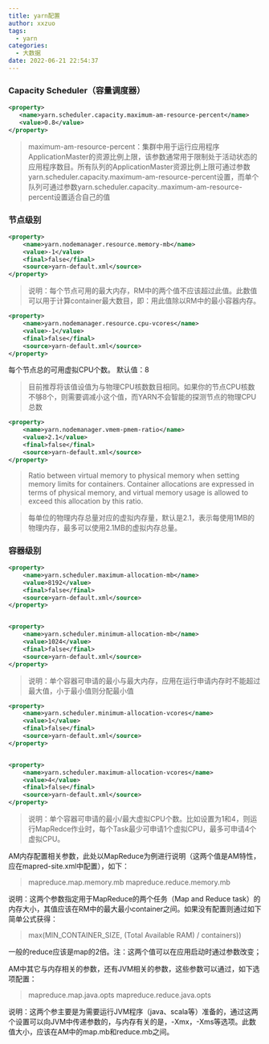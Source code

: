 ```yaml
---
title: yarn配置
author: xxzuo
tags:
  - yarn
categories:
  - 大数据
date: 2022-06-21 22:54:37
---
```




### Capacity Scheduler（容量调度器）
 ```xml
<property>
    <name>yarn.scheduler.capacity.maximum-am-resource-percent</name>
    <value>0.8</value>
</property>
 ```
>  maximum-am-resource-percent：集群中用于运行应用程序ApplicationMaster的资源比例上限，该参数通常用于限制处于活动状态的应用程序数目。所有队列的ApplicationMaster资源比例上限可通过参数yarn.scheduler.capacity.maximum-am-resource-percent设置，而单个队列可通过参数yarn.scheduler.capacity.<queue-path>.maximum-am-resource-percent设置适合自己的值


### 节点级别 

```xml
<property>
    <name>yarn.nodemanager.resource.memory-mb</name>
    <value>-1</value>
    <final>false</final>
    <source>yarn-default.xml</source>
</property>
```
> 说明：每个节点可用的最大内存，RM中的两个值不应该超过此值。此数值可以用于计算container最大数目，即：用此值除以RM中的最小容器内存。


```xml
<property>
    <name>yarn.nodemanager.resource.cpu-vcores</name>
    <value>-1</value>
    <final>false</final>
    <source>yarn-default.xml</source>
</property>
```
每个节点总的可用虚拟CPU个数。 默认值：8
> 目前推荐将该值设值为与物理CPU核数数目相同。如果你的节点CPU核数不够8个，则需要调减小这个值，而YARN不会智能的探测节点的物理CPU总数


```xml
<property>
    <name>yarn.nodemanager.vmem-pmem-ratio</name>
    <value>2.1</value>
    <final>false</final>
    <source>yarn-default.xml</source>
</property>
```
> Ratio between virtual memory to physical memory when setting memory limits for containers. Container allocations are expressed in terms of physical memory, and virtual memory usage is allowed to exceed this allocation by this ratio.

> 每单位的物理内存总量对应的虚拟内存量，默认是2.1，表示每使用1MB的物理内存，最多可以使用2.1MB的虚拟内存总量。



### 容器级别
```xml
<property>
    <name>yarn.scheduler.maximum-allocation-mb</name>
    <value>8192</value>
    <final>false</final>
    <source>yarn-default.xml</source>
</property>


<property>
    <name>yarn.scheduler.minimum-allocation-mb</name>
    <value>1024</value>
    <final>false</final>
    <source>yarn-default.xml</source>
</property>
```

> 说明：单个容器可申请的最小与最大内存，应用在运行申请内存时不能超过最大值，小于最小值则分配最小值


```xml
<property>
    <name>yarn.scheduler.minimum-allocation-vcores</name>
    <value>1</value>
    <final>false</final>
    <source>yarn-default.xml</source>
</property>


<property>
    <name>yarn.scheduler.maximum-allocation-vcores</name>
    <value>4</value>
    <final>false</final>
    <source>yarn-default.xml</source>
</property>
```

> 说明：单个容器可申请的最小/最大虚拟CPU个数。比如设置为1和4，则运行MapRedce作业时，每个Task最少可申请1个虚拟CPU，最多可申请4个虚拟CPU。


AM内存配置相关参数，此处以MapReduce为例进行说明（这两个值是AM特性，应在mapred-site.xml中配置），如下：

> mapreduce.map.memory.mb
> mapreduce.reduce.memory.mb

说明：这两个参数指定用于MapReduce的两个任务（Map and Reduce task）的内存大小，其值应该在RM中的最大最小container之间。如果没有配置则通过如下简单公式获得：

> max(MIN_CONTAINER_SIZE, (Total Available RAM) / containers))

一般的reduce应该是map的2倍。注：这两个值可以在应用启动时通过参数改变；

AM中其它与内存相关的参数，还有JVM相关的参数，这些参数可以通过，如下选项配置：

> mapreduce.map.java.opts
> mapreduce.reduce.java.opts

说明：这两个参主要是为需要运行JVM程序（java、scala等）准备的，通过这两个设置可以向JVM中传递参数的，与内存有关的是，-Xmx，-Xms等选项。此数值大小，应该在AM中的map.mb和reduce.mb之间。
